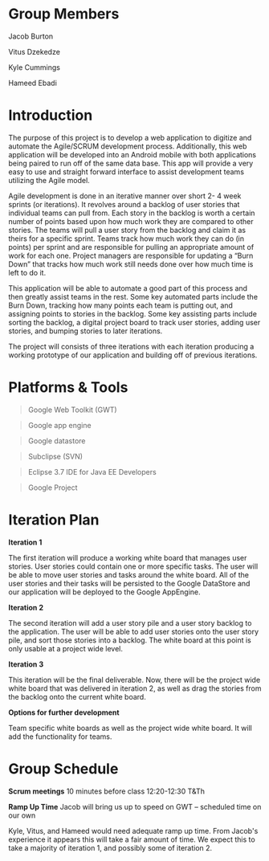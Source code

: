 # Group Members #

Jacob Burton

Vitus Dzekedze

Kyle Cummings

Hameed Ebadi


# Introduction #

The purpose of this project is to develop a web application to digitize and automate the Agile/SCRUM development process. Additionally, this  web application will be developed into an Android mobile with both applications being paired to run off of the same data base. This app will provide a very easy to use and straight forward interface to assist development teams utilizing the Agile model.

Agile development is done in an iterative manner over short 2-
4 week sprints (or iterations). It revolves around a backlog of user stories that individual teams can pull from. Each story in the backlog is worth a certain number of points based upon how much work they are
compared to other stories. The teams will pull a user story from the backlog and claim it as theirs for a specific sprint. Teams track how much work they can do (in points) per sprint and are responsible for
pulling an appropriate amount of work for each one. Project managers are responsible for updating a “Burn Down” that tracks how much work still needs done over how much time is left to do it.

This application will be able to automate a good part of this process and then greatly assist teams in the rest. Some key automated parts include the Burn Down, tracking how many points each team is putting out, and assigning points to stories in the backlog. Some key assisting parts include sorting the backlog, a digital project board to track user stories, adding user stories, and bumping stories to later iterations.

The project will consists of three iterations with each iteration producing a working prototype of our application and building off of previous iterations.

# Platforms & Tools #


>Google Web Toolkit (GWT)

>Google app engine

>Google datastore

>Subclipse (SVN)

>Eclipse 3.7 IDE for Java EE Developers

>Google Project

# Iteration Plan #
**Iteration 1**

The first iteration will produce a working white board that manages user stories. User stories could contain one or more specific tasks. The user will be able to move user stories and tasks around the white board. All of the user stories and their tasks will be persisted to the Google DataStore and our application will be deployed to the Google AppEngine.



**Iteration 2**

The second iteration will add a user story pile and a user story backlog to the application. The user will be able to add user stories onto the user story pile, and sort those stories into a backlog. The white board at this point is only usable at a project wide level.



**Iteration 3**


This iteration will be the final deliverable.  Now, there will be the project wide white board that was delivered in iteration 2, as well as drag the stories from the backlog onto the current white board.


**Options for further development**


Team specific white boards as well as the project wide white board.
It will add the functionality for teams.

# Group Schedule #

**Scrum meetings** 10 minutes before class 12:20-12:30 T&Th


**Ramp Up Time** Jacob will bring us up to speed on GWT – scheduled time on our own

Kyle, Vitus, and Hameed would need adequate ramp up time.  From Jacob's experience it appears this will take a fair amount of time.  We expect this to take a majority of iteration 1, and possibly some of iteration 2.